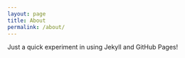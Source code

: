 ```yaml
---
layout: page
title: About
permalink: /about/
---
```


Just a quick experiment in using Jekyll and GitHub Pages!
